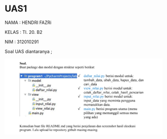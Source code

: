 # UAS1

NAMA : HENDRI FAZRi

KELAS : TI. 20. B2

NIM : 312010291

Soal UAS diantaranya ;

![screen 1](/gambar/screen1.png)


